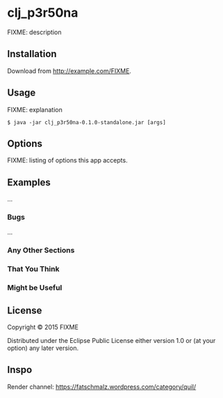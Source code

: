 # clj_p3r50na

FIXME: description

## Installation

Download from http://example.com/FIXME.

## Usage

FIXME: explanation

    $ java -jar clj_p3r50na-0.1.0-standalone.jar [args]

## Options

FIXME: listing of options this app accepts.

## Examples

...

### Bugs

...

### Any Other Sections
### That You Think
### Might be Useful

## License

Copyright © 2015 FIXME

Distributed under the Eclipse Public License either version 1.0 or (at
your option) any later version.

## Inspo

Render channel:
https://fatschmalz.wordpress.com/category/quil/
